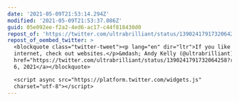 ```yaml
---
date: '2021-05-09T21:53:14.294Z'
modified: '2021-05-09T21:53:37.086Z'
guid: 05e092ee-f2a2-4ed6-ac17-c44f818430d0
repost_of: 'https://twitter.com/ultrabrilliant/status/1390241791732064258'
repost_of_oembed_twitter: >
  <blockquote class="twitter-tweet"><p lang="en" dir="ltr">If you like the
  internet, check out websites.</p>&mdash; Andy Kelly (@ultrabrilliant) <a
  href="https://twitter.com/ultrabrilliant/status/1390241791732064258?ref_src=twsrc%5Etfw">May
  6, 2021</a></blockquote>

  <script async src="https://platform.twitter.com/widgets.js"
  charset="utf-8"></script>
---
```

 
